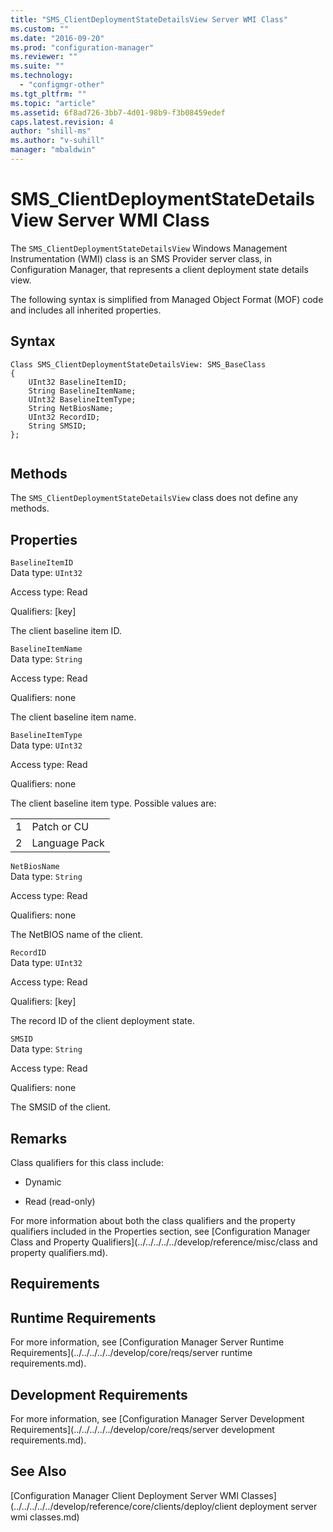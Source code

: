 ```yaml
---
title: "SMS_ClientDeploymentStateDetailsView Server WMI Class"
ms.custom: ""
ms.date: "2016-09-20"
ms.prod: "configuration-manager"
ms.reviewer: ""
ms.suite: ""
ms.technology: 
  - "configmgr-other"
ms.tgt_pltfrm: ""
ms.topic: "article"
ms.assetid: 6f8ad726-3bb7-4d01-98b9-f3b08459edef
caps.latest.revision: 4
author: "shill-ms"
ms.author: "v-suhill"
manager: "mbaldwin"
---
```

# SMS_ClientDeploymentStateDetailsView Server WMI Class
The `SMS_ClientDeploymentStateDetailsView` Windows Management Instrumentation (WMI) class is an SMS Provider server class, in Configuration Manager, that represents a client deployment state details view.  
  
 The following syntax is simplified from Managed Object Format (MOF) code and includes all inherited properties.  
  
## Syntax  
  
```  
Class SMS_ClientDeploymentStateDetailsView: SMS_BaseClass  
{  
    UInt32 BaselineItemID;  
    String BaselineItemName;  
    UInt32 BaselineItemType;  
    String NetBiosName;      
    UInt32 RecordID;  
    String SMSID;  
};  
  
```  
  
## Methods  
 The  `SMS_ClientDeploymentStateDetailsView` class does not define any methods.  
  
## Properties  
 `BaselineItemID`  
 Data type: `UInt32`  
  
 Access type: Read  
  
 Qualifiers: [key]  
  
 The client baseline item ID.  
  
 `BaselineItemName`  
 Data type: `String`  
  
 Access type: Read  
  
 Qualifiers: none  
  
 The client baseline item name.  
  
 `BaselineItemType`  
 Data type: `UInt32`  
  
 Access type: Read  
  
 Qualifiers: none  
  
 The client baseline item type. Possible values are:  
  
|||  
|-|-|  
|1|Patch or CU|  
|2|Language Pack|  
  
 `NetBiosName`  
 Data type: `String`  
  
 Access type: Read  
  
 Qualifiers: none  
  
 The NetBIOS name of the client.  
  
 `RecordID`  
 Data type: `UInt32`  
  
 Access type: Read  
  
 Qualifiers: [key]  
  
 The record ID of the client deployment state.  
  
 `SMSID`  
 Data type: `String`  
  
 Access type: Read  
  
 Qualifiers: none  
  
 The SMSID of the client.  
  
## Remarks  
 Class qualifiers for this class include:  
  
-   Dynamic  
  
-   Read (read-only)  
  
 For more information about both the class qualifiers and the property qualifiers included in the Properties section, see [Configuration Manager Class and Property Qualifiers](../../../../../develop/reference/misc/class and property qualifiers.md).  
  
## Requirements  
  
## Runtime Requirements  
 For more information, see [Configuration Manager Server Runtime Requirements](../../../../../develop/core/reqs/server runtime requirements.md).  
  
## Development Requirements  
 For more information, see [Configuration Manager Server Development Requirements](../../../../../develop/core/reqs/server development requirements.md).  
  
## See Also  
 [Configuration Manager Client Deployment Server WMI Classes](../../../../../develop/reference/core/clients/deploy/client deployment server wmi classes.md)